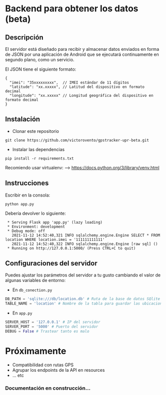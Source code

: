 # Backend para obtener los datos (beta)

## Descripción

El servidor está diseñado para recibir y almacenar datos enviados en forma de JSON por una aplicación de Android que se
ejecutará continuamente en segundo plano, como un servicio.

El JSON tiene el siguiente formato:

````json5
{
  "imei": "35xxxxxxxxx",  // IMEI estándar de 11 dígitos
  "latitude": "xx.xxxxx", // Latitud del dispositivo en formato decimal
  "longitude": "xx.xxxxx" // Longitud geográfica del dispositivo en formato decimal
}
````
## Instalación

* Clonar este repositorio

````shell
git clone https://github.com/victorovento/gpstracker-upr-beta.git
````
* Instalar las dependencias
````shell
pip install -r requirements.txt
````

Recomiendo usar virtualenv:  --> https://docs.python.org/3/library/venv.html

## Instrucciones

Escribir en la consola:
````shell
python app.py
````

Debería devolver lo siguiente:

````shell
 * Serving Flask app 'app.py' (lazy loading)
 * Environment: development
 * Debug mode: off
   2021-11-12 14:52:40,321 INFO sqlalchemy.engine.Engine SELECT * FROM location WHERE location.imei = '111111111111'
   2021-11-12 14:52:40,322 INFO sqlalchemy.engine.Engine [raw sql] ()
 * Running on http://127.0.0.1:5000/ (Press CTRL+C to quit)
````

## Configuraciones del servidor
Puedes ajustar los parámetros del servidor a tu gusto cambiando el valor de algunas variables de entorno:
* En ``db_conection.py``
````python
DB_PATH = 'sqlite:///db/location.db' # Ruta de la base de datos SQlite
TABLE_NAME = 'location' # Nombre de la tabla para guardar las ubicaciones
````

* En ``app.py``

````python
SERVER_HOST = '127.0.0.1' # IP del servidor
SERVER_PORT = '5000' # Puerto del servidor
DEBUG = False # Trastear tanto es malo
````

# Próximamente
* Compatibilidad con rutas GPS
* Agrupar los endpoints de la API en resources
* ... etc
### Documentación en construcción...
